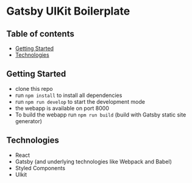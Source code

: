 # Gatsby UIKit Boilerplate


## Table of contents

<!-- toc -->

- [Getting Started](#getting-started)
- [Technologies](#technologies)

<!-- tocstop -->

## Getting Started

- clone this repo
- run `npm install` to install all dependencies
- run `npm run develop` to start the development mode
- the webapp is available on port 8000
- To build the webapp run `npm run build` (build with Gatsby static site generator)

## Technologies
- React
- Gatsby (and underlying technologies like Webpack and Babel)
- Styled Components
- UIkit




